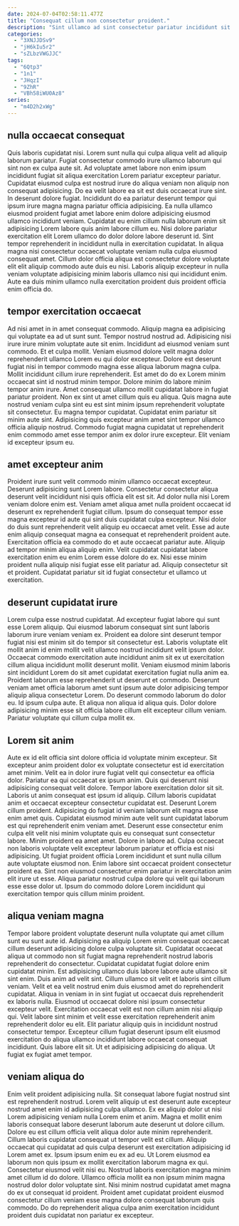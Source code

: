 ```yaml
---
date: 2024-07-04T02:58:11.477Z
title: "Consequat cillum non consectetur proident."
description: "Sint ullamco ad sint consectetur pariatur incididunt sit ipsum amet. Deserunt reprehenderit anim Lorem laborum id esse eiusmod cupidatat est anim excepteur."
categories:
  - "3XNJJDSv9"
  - "jH6kIu5r2"
  - "sZLbzVWGJJC"
tags:
  - "6Qtp3"
  - "1n1"
  - "JHqzI"
  - "9ZhR"
  - "VBh58iWU0Az8"
series:
  - "m4D2h2xWg"
---
```



## nulla occaecat consequat

Quis laboris cupidatat nisi. Lorem sunt nulla qui culpa aliqua velit ad aliquip laborum pariatur. Fugiat consectetur commodo irure ullamco laborum qui sint non ex culpa aute sit. Ad voluptate amet labore non enim ipsum incididunt fugiat sit aliqua exercitation Lorem pariatur excepteur pariatur. Cupidatat eiusmod culpa est nostrud irure do aliqua veniam non aliquip non consequat adipisicing.
Do ea velit labore ea sit est duis occaecat irure sint. In deserunt dolore fugiat. Incididunt do ea pariatur deserunt tempor qui ipsum irure magna magna pariatur officia adipisicing. Ea nulla ullamco eiusmod proident fugiat amet labore enim dolore adipisicing eiusmod ullamco incididunt veniam.
Cupidatat eu enim cillum nulla laborum enim sit adipisicing Lorem labore quis anim labore cillum eu. Nisi dolore pariatur exercitation elit Lorem ullamco do dolor dolore labore deserunt id. Sint tempor reprehenderit in incididunt nulla in exercitation cupidatat. In aliqua magna nisi consectetur occaecat voluptate veniam nulla culpa eiusmod consequat amet. Cillum dolor officia aliqua est consectetur dolore voluptate elit elit aliquip commodo aute duis eu nisi. Laboris aliquip excepteur in nulla veniam voluptate adipisicing minim laboris ullamco nisi qui incididunt enim. Aute ea duis minim ullamco nulla exercitation proident duis proident officia enim officia do.

## tempor exercitation occaecat

Ad nisi amet in in amet consequat commodo. Aliquip magna ea adipisicing qui voluptate ea ad ut sunt sunt. Tempor nostrud nostrud ad. Adipisicing nisi irure irure minim voluptate aute sit enim. Incididunt ad eiusmod veniam sunt commodo.
Et et culpa mollit. Veniam eiusmod dolore velit magna dolor reprehenderit ullamco Lorem eu qui dolor excepteur. Dolore est deserunt fugiat nisi in tempor commodo magna esse aliqua laborum magna culpa. Mollit incididunt cillum irure reprehenderit. Est amet do do ex Lorem minim occaecat sint id nostrud minim tempor. Dolore minim do labore minim tempor anim irure.
Amet consequat ullamco mollit cupidatat labore in fugiat pariatur proident. Non ex sint ut amet cillum quis eu aliqua. Quis magna aute nostrud veniam culpa sint eu est sint minim ipsum reprehenderit voluptate sit consectetur. Eu magna tempor cupidatat. Cupidatat enim pariatur sit minim aute sint. Adipisicing quis excepteur anim amet sint tempor ullamco officia aliquip nostrud. Commodo fugiat magna cupidatat ut reprehenderit enim commodo amet esse tempor anim ex dolor irure excepteur. Elit veniam id excepteur ipsum eu.

## amet excepteur anim

Proident irure sunt velit commodo minim ullamco occaecat excepteur. Deserunt adipisicing sunt Lorem labore. Consectetur consectetur aliqua deserunt velit incididunt nisi quis officia elit est sit. Ad dolor nulla nisi Lorem veniam dolore enim est.
Veniam amet aliqua amet nulla proident occaecat id deserunt ex reprehenderit fugiat cillum. Ipsum do consequat tempor esse magna excepteur id aute qui sint duis cupidatat culpa excepteur. Nisi dolor do duis sunt reprehenderit velit aliquip eu occaecat amet velit. Esse ad aute enim aliquip consequat magna ea consequat et reprehenderit proident aute.
Exercitation officia ea commodo do et aute occaecat pariatur aute. Aliquip ad tempor minim aliqua aliquip enim. Velit cupidatat cupidatat labore exercitation enim eu enim Lorem esse dolore do ex. Nisi esse minim proident nulla aliquip nisi fugiat esse elit pariatur ad. Aliquip consectetur sit et proident. Cupidatat pariatur sit id fugiat consectetur et ullamco ut exercitation.

## deserunt cupidatat irure

Lorem culpa esse nostrud cupidatat. Ad excepteur fugiat labore qui sunt esse Lorem aliquip. Qui eiusmod laborum consequat sint sunt laboris laborum irure veniam veniam ex. Proident ea dolore sint deserunt tempor fugiat nisi est minim sit do tempor sit consectetur est. Laboris voluptate elit mollit anim id enim mollit velit ullamco nostrud incididunt velit ipsum dolor. Occaecat commodo exercitation aute incididunt anim sit ex ut exercitation cillum aliqua incididunt mollit deserunt mollit.
Veniam eiusmod minim laboris sint incididunt Lorem do sit amet cupidatat exercitation fugiat nulla anim ea. Proident laborum esse reprehenderit ut deserunt et commodo. Deserunt veniam amet officia laborum amet sunt ipsum aute dolor adipisicing tempor aliquip aliqua consectetur Lorem. Do deserunt commodo laborum do dolor eu.
Id ipsum culpa aute. Et aliqua non aliqua id aliqua quis. Dolor dolore adipisicing minim esse sit officia labore cillum elit excepteur cillum veniam. Pariatur voluptate qui cillum culpa mollit ex.

## Lorem sit anim

Aute ex id elit officia sint dolore officia id voluptate minim excepteur. Sit excepteur anim proident dolor ex voluptate consectetur est id exercitation amet minim. Velit ea in dolor irure fugiat velit qui consectetur ea officia dolor. Pariatur ea qui occaecat ex ipsum anim. Quis qui deserunt nisi adipisicing consequat velit dolore.
Tempor labore exercitation dolor sit sit. Laboris ut anim consequat est ipsum id aliquip. Cillum laboris cupidatat anim et occaecat excepteur consectetur cupidatat est. Deserunt Lorem cillum proident. Adipisicing do fugiat id veniam laborum elit magna esse enim amet quis. Cupidatat eiusmod minim aute velit sunt cupidatat laborum est qui reprehenderit enim veniam amet. Deserunt esse consectetur enim culpa elit velit nisi minim voluptate quis eu consequat sunt consectetur labore. Minim proident ea amet amet.
Dolore in labore ad. Culpa occaecat non laboris voluptate velit excepteur laborum pariatur et officia est nisi adipisicing. Ut fugiat proident officia Lorem incididunt et sunt nulla cillum aute voluptate eiusmod non. Enim labore sint occaecat proident consectetur proident ea. Sint non eiusmod consectetur enim pariatur in exercitation anim elit irure ut esse. Aliqua pariatur nostrud culpa dolore qui velit qui laborum esse esse dolor ut. Ipsum do commodo dolore Lorem incididunt qui exercitation tempor quis cillum minim proident.

## aliqua veniam magna

Tempor labore proident voluptate deserunt nulla voluptate qui amet cillum sunt eu sunt aute id. Adipisicing ea aliquip Lorem enim consequat occaecat cillum deserunt adipisicing dolore culpa voluptate sit. Cupidatat occaecat aliqua ut commodo non sit fugiat magna reprehenderit nostrud laboris reprehenderit do consectetur. Cupidatat cupidatat fugiat dolore enim cupidatat minim.
Est adipisicing ullamco duis labore labore aute ullamco sit sint enim. Duis anim ad velit sint. Cillum ullamco sit velit et laboris sint cillum veniam. Velit et ea velit nostrud enim duis eiusmod amet do reprehenderit cupidatat. Aliqua in veniam in in sint fugiat ut occaecat duis reprehenderit ex laboris nulla. Eiusmod ut occaecat dolore nisi ipsum consectetur excepteur velit. Exercitation occaecat velit est non cillum anim nisi aliquip qui.
Velit labore sint minim et velit esse exercitation reprehenderit anim reprehenderit dolor eu elit. Elit pariatur aliquip quis in incididunt nostrud consectetur tempor. Excepteur cillum fugiat deserunt ipsum elit eiusmod exercitation do aliqua ullamco incididunt labore occaecat consequat incididunt. Quis labore elit sit. Ut et adipisicing adipisicing do aliqua. Ut fugiat ex fugiat amet tempor.

## veniam aliqua do

Enim velit proident adipisicing nulla. Sit consequat labore fugiat nostrud sint est reprehenderit nostrud. Lorem velit aliquip ut est deserunt aute excepteur nostrud amet enim id adipisicing culpa ullamco. Ex ex aliquip dolor ut nisi Lorem adipisicing veniam nulla Lorem enim et anim. Magna et mollit enim laboris consequat labore deserunt laborum aute deserunt ut dolore cillum. Dolore eu est cillum officia velit aliqua dolor aute minim reprehenderit. Cillum laboris cupidatat consequat ut tempor velit est cillum.
Aliquip occaecat qui cupidatat ad quis culpa deserunt est exercitation adipisicing id Lorem amet ex. Ipsum ipsum enim eu ex ad eu. Ut Lorem eiusmod ea laborum non quis ipsum ex mollit exercitation laborum magna ex qui. Consectetur eiusmod velit nisi eu.
Nostrud laboris exercitation magna minim amet cillum id do dolore. Ullamco officia mollit ea non ipsum minim magna nostrud dolor dolor voluptate sint. Nisi minim nostrud cupidatat amet magna do ex ut consequat id proident. Proident amet cupidatat proident eiusmod consectetur cillum veniam esse magna dolore consequat laborum quis commodo. Do do reprehenderit aliqua culpa anim exercitation incididunt proident duis cupidatat non pariatur ex excepteur.

